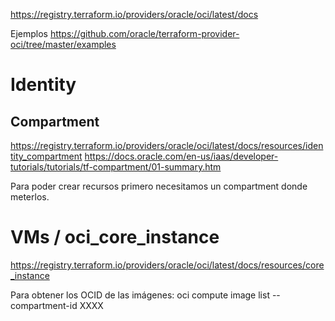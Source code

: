 https://registry.terraform.io/providers/oracle/oci/latest/docs

Ejemplos
https://github.com/oracle/terraform-provider-oci/tree/master/examples


# Identity

## Compartment
https://registry.terraform.io/providers/oracle/oci/latest/docs/resources/identity_compartment
https://docs.oracle.com/en-us/iaas/developer-tutorials/tutorials/tf-compartment/01-summary.htm

Para poder crear recursos primero necesitamos un compartment donde meterlos.

# VMs / oci_core_instance
https://registry.terraform.io/providers/oracle/oci/latest/docs/resources/core_instance


Para obtener los OCID de las imágenes:
oci compute  image list --compartment-id XXXX
